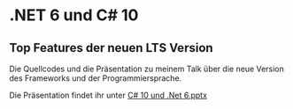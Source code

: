 # .NET 6 und C# 10

## Top Features der neuen LTS Version

Die Quellcodes und die Präsentation zu meinem Talk über die neue Version des Frameworks und der Programmiersprache.

Die Präsentation findet ihr unter [C# 10 und .Net 6.pptx](C#_10_und_Net_6.pptx)
